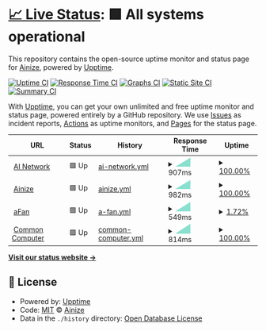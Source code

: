 # [📈 Live Status](https://ainize-team.github.io/uptime): <!--live status--> **🟩 All systems operational**

This repository contains the open-source uptime monitor and status page for [Ainize](https://www.ainize.ai/), powered by [Upptime](https://github.com/upptime/upptime).

[![Uptime CI](https://github.com/ainize-team/uptime/workflows/Uptime%20CI/badge.svg)](https://github.com/upptime/upptime/actions?query=workflow%3A%22Uptime+CI%22)
[![Response Time CI](https://github.com/ainize-team/uptime/workflows/Response%20Time%20CI/badge.svg)](https://github.com/upptime/upptime/actions?query=workflow%3A%22Response+Time+CI%22)
[![Graphs CI](https://github.com/ainize-team/uptime/workflows/Graphs%20CI/badge.svg)](https://github.com/upptime/upptime/actions?query=workflow%3A%22Graphs+CI%22)
[![Static Site CI](https://github.com/ainize-team/uptime/workflows/Static%20Site%20CI/badge.svg)](https://github.com/upptime/upptime/actions?query=workflow%3A%22Static+Site+CI%22)
[![Summary CI](https://github.com/ainize-team/uptime/workflows/Summary%20CI/badge.svg)](https://github.com/upptime/upptime/actions?query=workflow%3A%22Summary+CI%22)

With [Upptime](https://upptime.js.org), you can get your own unlimited and free uptime monitor and status page, powered entirely by a GitHub repository. We use [Issues](https://github.com/ainize-team/uptime/issues) as incident reports, [Actions](https://github.com/ainize-team/uptime/actions) as uptime monitors, and [Pages](https://ainize-team.github.io/uptime) for the status page.

<!--start: status pages-->
<!-- This summary is generated by Upptime (https://github.com/upptime/upptime) -->
<!-- Do not edit this manually, your changes will be overwritten -->
<!-- prettier-ignore -->
| URL | Status | History | Response Time | Uptime |
| --- | ------ | ------- | ------------- | ------ |
| <img alt="" src="https://favicons.githubusercontent.com/ainetwork.ai" height="13"> [AI Network](https://ainetwork.ai) | 🟩 Up | [ai-network.yml](https://github.com/ainize-team/uptime/commits/master/history/ai-network.yml) | <details><summary><img alt="Response time graph" src="./graphs/ai-network/response-time-week.png" height="20"> 907ms</summary><br><a href="https://ainize-team.github.io/uptime/history/ai-network"><img alt="Response time 907" src="https://img.shields.io/endpoint?url=https%3A%2F%2Fraw.githubusercontent.com%2Fainize-team%2Fuptime%2Fmaster%2Fapi%2Fai-network%2Fresponse-time.json"></a><br><a href="https://ainize-team.github.io/uptime/history/ai-network"><img alt="24-hour response time 907" src="https://img.shields.io/endpoint?url=https%3A%2F%2Fraw.githubusercontent.com%2Fainize-team%2Fuptime%2Fmaster%2Fapi%2Fai-network%2Fresponse-time-day.json"></a><br><a href="https://ainize-team.github.io/uptime/history/ai-network"><img alt="7-day response time 907" src="https://img.shields.io/endpoint?url=https%3A%2F%2Fraw.githubusercontent.com%2Fainize-team%2Fuptime%2Fmaster%2Fapi%2Fai-network%2Fresponse-time-week.json"></a><br><a href="https://ainize-team.github.io/uptime/history/ai-network"><img alt="30-day response time 907" src="https://img.shields.io/endpoint?url=https%3A%2F%2Fraw.githubusercontent.com%2Fainize-team%2Fuptime%2Fmaster%2Fapi%2Fai-network%2Fresponse-time-month.json"></a><br><a href="https://ainize-team.github.io/uptime/history/ai-network"><img alt="1-year response time 907" src="https://img.shields.io/endpoint?url=https%3A%2F%2Fraw.githubusercontent.com%2Fainize-team%2Fuptime%2Fmaster%2Fapi%2Fai-network%2Fresponse-time-year.json"></a></details> | <details><summary><a href="https://ainize-team.github.io/uptime/history/ai-network">100.00%</a></summary><a href="https://ainize-team.github.io/uptime/history/ai-network"><img alt="All-time uptime 100.00%" src="https://img.shields.io/endpoint?url=https%3A%2F%2Fraw.githubusercontent.com%2Fainize-team%2Fuptime%2Fmaster%2Fapi%2Fai-network%2Fuptime.json"></a><br><a href="https://ainize-team.github.io/uptime/history/ai-network"><img alt="24-hour uptime 100.00%" src="https://img.shields.io/endpoint?url=https%3A%2F%2Fraw.githubusercontent.com%2Fainize-team%2Fuptime%2Fmaster%2Fapi%2Fai-network%2Fuptime-day.json"></a><br><a href="https://ainize-team.github.io/uptime/history/ai-network"><img alt="7-day uptime 100.00%" src="https://img.shields.io/endpoint?url=https%3A%2F%2Fraw.githubusercontent.com%2Fainize-team%2Fuptime%2Fmaster%2Fapi%2Fai-network%2Fuptime-week.json"></a><br><a href="https://ainize-team.github.io/uptime/history/ai-network"><img alt="30-day uptime 100.00%" src="https://img.shields.io/endpoint?url=https%3A%2F%2Fraw.githubusercontent.com%2Fainize-team%2Fuptime%2Fmaster%2Fapi%2Fai-network%2Fuptime-month.json"></a><br><a href="https://ainize-team.github.io/uptime/history/ai-network"><img alt="1-year uptime 100.00%" src="https://img.shields.io/endpoint?url=https%3A%2F%2Fraw.githubusercontent.com%2Fainize-team%2Fuptime%2Fmaster%2Fapi%2Fai-network%2Fuptime-year.json"></a></details>
| <img alt="" src="https://favicons.githubusercontent.com/ainize.ai" height="13"> [Ainize](https://ainize.ai) | 🟩 Up | [ainize.yml](https://github.com/ainize-team/uptime/commits/master/history/ainize.yml) | <details><summary><img alt="Response time graph" src="./graphs/ainize/response-time-week.png" height="20"> 982ms</summary><br><a href="https://ainize-team.github.io/uptime/history/ainize"><img alt="Response time 982" src="https://img.shields.io/endpoint?url=https%3A%2F%2Fraw.githubusercontent.com%2Fainize-team%2Fuptime%2Fmaster%2Fapi%2Fainize%2Fresponse-time.json"></a><br><a href="https://ainize-team.github.io/uptime/history/ainize"><img alt="24-hour response time 982" src="https://img.shields.io/endpoint?url=https%3A%2F%2Fraw.githubusercontent.com%2Fainize-team%2Fuptime%2Fmaster%2Fapi%2Fainize%2Fresponse-time-day.json"></a><br><a href="https://ainize-team.github.io/uptime/history/ainize"><img alt="7-day response time 982" src="https://img.shields.io/endpoint?url=https%3A%2F%2Fraw.githubusercontent.com%2Fainize-team%2Fuptime%2Fmaster%2Fapi%2Fainize%2Fresponse-time-week.json"></a><br><a href="https://ainize-team.github.io/uptime/history/ainize"><img alt="30-day response time 982" src="https://img.shields.io/endpoint?url=https%3A%2F%2Fraw.githubusercontent.com%2Fainize-team%2Fuptime%2Fmaster%2Fapi%2Fainize%2Fresponse-time-month.json"></a><br><a href="https://ainize-team.github.io/uptime/history/ainize"><img alt="1-year response time 982" src="https://img.shields.io/endpoint?url=https%3A%2F%2Fraw.githubusercontent.com%2Fainize-team%2Fuptime%2Fmaster%2Fapi%2Fainize%2Fresponse-time-year.json"></a></details> | <details><summary><a href="https://ainize-team.github.io/uptime/history/ainize">100.00%</a></summary><a href="https://ainize-team.github.io/uptime/history/ainize"><img alt="All-time uptime 100.00%" src="https://img.shields.io/endpoint?url=https%3A%2F%2Fraw.githubusercontent.com%2Fainize-team%2Fuptime%2Fmaster%2Fapi%2Fainize%2Fuptime.json"></a><br><a href="https://ainize-team.github.io/uptime/history/ainize"><img alt="24-hour uptime 100.00%" src="https://img.shields.io/endpoint?url=https%3A%2F%2Fraw.githubusercontent.com%2Fainize-team%2Fuptime%2Fmaster%2Fapi%2Fainize%2Fuptime-day.json"></a><br><a href="https://ainize-team.github.io/uptime/history/ainize"><img alt="7-day uptime 100.00%" src="https://img.shields.io/endpoint?url=https%3A%2F%2Fraw.githubusercontent.com%2Fainize-team%2Fuptime%2Fmaster%2Fapi%2Fainize%2Fuptime-week.json"></a><br><a href="https://ainize-team.github.io/uptime/history/ainize"><img alt="30-day uptime 100.00%" src="https://img.shields.io/endpoint?url=https%3A%2F%2Fraw.githubusercontent.com%2Fainize-team%2Fuptime%2Fmaster%2Fapi%2Fainize%2Fuptime-month.json"></a><br><a href="https://ainize-team.github.io/uptime/history/ainize"><img alt="1-year uptime 100.00%" src="https://img.shields.io/endpoint?url=https%3A%2F%2Fraw.githubusercontent.com%2Fainize-team%2Fuptime%2Fmaster%2Fapi%2Fainize%2Fuptime-year.json"></a></details>
| <img alt="" src="https://favicons.githubusercontent.com/afan.ai" height="13"> [aFan](https://afan.ai/ja) | 🟩 Up | [a-fan.yml](https://github.com/ainize-team/uptime/commits/master/history/a-fan.yml) | <details><summary><img alt="Response time graph" src="./graphs/a-fan/response-time-week.png" height="20"> 549ms</summary><br><a href="https://ainize-team.github.io/uptime/history/a-fan"><img alt="Response time 549" src="https://img.shields.io/endpoint?url=https%3A%2F%2Fraw.githubusercontent.com%2Fainize-team%2Fuptime%2Fmaster%2Fapi%2Fa-fan%2Fresponse-time.json"></a><br><a href="https://ainize-team.github.io/uptime/history/a-fan"><img alt="24-hour response time 549" src="https://img.shields.io/endpoint?url=https%3A%2F%2Fraw.githubusercontent.com%2Fainize-team%2Fuptime%2Fmaster%2Fapi%2Fa-fan%2Fresponse-time-day.json"></a><br><a href="https://ainize-team.github.io/uptime/history/a-fan"><img alt="7-day response time 549" src="https://img.shields.io/endpoint?url=https%3A%2F%2Fraw.githubusercontent.com%2Fainize-team%2Fuptime%2Fmaster%2Fapi%2Fa-fan%2Fresponse-time-week.json"></a><br><a href="https://ainize-team.github.io/uptime/history/a-fan"><img alt="30-day response time 549" src="https://img.shields.io/endpoint?url=https%3A%2F%2Fraw.githubusercontent.com%2Fainize-team%2Fuptime%2Fmaster%2Fapi%2Fa-fan%2Fresponse-time-month.json"></a><br><a href="https://ainize-team.github.io/uptime/history/a-fan"><img alt="1-year response time 549" src="https://img.shields.io/endpoint?url=https%3A%2F%2Fraw.githubusercontent.com%2Fainize-team%2Fuptime%2Fmaster%2Fapi%2Fa-fan%2Fresponse-time-year.json"></a></details> | <details><summary><a href="https://ainize-team.github.io/uptime/history/a-fan">1.72%</a></summary><a href="https://ainize-team.github.io/uptime/history/a-fan"><img alt="All-time uptime 1.72%" src="https://img.shields.io/endpoint?url=https%3A%2F%2Fraw.githubusercontent.com%2Fainize-team%2Fuptime%2Fmaster%2Fapi%2Fa-fan%2Fuptime.json"></a><br><a href="https://ainize-team.github.io/uptime/history/a-fan"><img alt="24-hour uptime 1.72%" src="https://img.shields.io/endpoint?url=https%3A%2F%2Fraw.githubusercontent.com%2Fainize-team%2Fuptime%2Fmaster%2Fapi%2Fa-fan%2Fuptime-day.json"></a><br><a href="https://ainize-team.github.io/uptime/history/a-fan"><img alt="7-day uptime 1.72%" src="https://img.shields.io/endpoint?url=https%3A%2F%2Fraw.githubusercontent.com%2Fainize-team%2Fuptime%2Fmaster%2Fapi%2Fa-fan%2Fuptime-week.json"></a><br><a href="https://ainize-team.github.io/uptime/history/a-fan"><img alt="30-day uptime 1.72%" src="https://img.shields.io/endpoint?url=https%3A%2F%2Fraw.githubusercontent.com%2Fainize-team%2Fuptime%2Fmaster%2Fapi%2Fa-fan%2Fuptime-month.json"></a><br><a href="https://ainize-team.github.io/uptime/history/a-fan"><img alt="1-year uptime 1.72%" src="https://img.shields.io/endpoint?url=https%3A%2F%2Fraw.githubusercontent.com%2Fainize-team%2Fuptime%2Fmaster%2Fapi%2Fa-fan%2Fuptime-year.json"></a></details>
| <img alt="" src="https://favicons.githubusercontent.com/comcom.ai" height="13"> [Common Computer](https://comcom.ai) | 🟩 Up | [common-computer.yml](https://github.com/ainize-team/uptime/commits/master/history/common-computer.yml) | <details><summary><img alt="Response time graph" src="./graphs/common-computer/response-time-week.png" height="20"> 814ms</summary><br><a href="https://ainize-team.github.io/uptime/history/common-computer"><img alt="Response time 814" src="https://img.shields.io/endpoint?url=https%3A%2F%2Fraw.githubusercontent.com%2Fainize-team%2Fuptime%2Fmaster%2Fapi%2Fcommon-computer%2Fresponse-time.json"></a><br><a href="https://ainize-team.github.io/uptime/history/common-computer"><img alt="24-hour response time 814" src="https://img.shields.io/endpoint?url=https%3A%2F%2Fraw.githubusercontent.com%2Fainize-team%2Fuptime%2Fmaster%2Fapi%2Fcommon-computer%2Fresponse-time-day.json"></a><br><a href="https://ainize-team.github.io/uptime/history/common-computer"><img alt="7-day response time 814" src="https://img.shields.io/endpoint?url=https%3A%2F%2Fraw.githubusercontent.com%2Fainize-team%2Fuptime%2Fmaster%2Fapi%2Fcommon-computer%2Fresponse-time-week.json"></a><br><a href="https://ainize-team.github.io/uptime/history/common-computer"><img alt="30-day response time 814" src="https://img.shields.io/endpoint?url=https%3A%2F%2Fraw.githubusercontent.com%2Fainize-team%2Fuptime%2Fmaster%2Fapi%2Fcommon-computer%2Fresponse-time-month.json"></a><br><a href="https://ainize-team.github.io/uptime/history/common-computer"><img alt="1-year response time 814" src="https://img.shields.io/endpoint?url=https%3A%2F%2Fraw.githubusercontent.com%2Fainize-team%2Fuptime%2Fmaster%2Fapi%2Fcommon-computer%2Fresponse-time-year.json"></a></details> | <details><summary><a href="https://ainize-team.github.io/uptime/history/common-computer">100.00%</a></summary><a href="https://ainize-team.github.io/uptime/history/common-computer"><img alt="All-time uptime 100.00%" src="https://img.shields.io/endpoint?url=https%3A%2F%2Fraw.githubusercontent.com%2Fainize-team%2Fuptime%2Fmaster%2Fapi%2Fcommon-computer%2Fuptime.json"></a><br><a href="https://ainize-team.github.io/uptime/history/common-computer"><img alt="24-hour uptime 100.00%" src="https://img.shields.io/endpoint?url=https%3A%2F%2Fraw.githubusercontent.com%2Fainize-team%2Fuptime%2Fmaster%2Fapi%2Fcommon-computer%2Fuptime-day.json"></a><br><a href="https://ainize-team.github.io/uptime/history/common-computer"><img alt="7-day uptime 100.00%" src="https://img.shields.io/endpoint?url=https%3A%2F%2Fraw.githubusercontent.com%2Fainize-team%2Fuptime%2Fmaster%2Fapi%2Fcommon-computer%2Fuptime-week.json"></a><br><a href="https://ainize-team.github.io/uptime/history/common-computer"><img alt="30-day uptime 100.00%" src="https://img.shields.io/endpoint?url=https%3A%2F%2Fraw.githubusercontent.com%2Fainize-team%2Fuptime%2Fmaster%2Fapi%2Fcommon-computer%2Fuptime-month.json"></a><br><a href="https://ainize-team.github.io/uptime/history/common-computer"><img alt="1-year uptime 100.00%" src="https://img.shields.io/endpoint?url=https%3A%2F%2Fraw.githubusercontent.com%2Fainize-team%2Fuptime%2Fmaster%2Fapi%2Fcommon-computer%2Fuptime-year.json"></a></details>

<!--end: status pages-->

[**Visit our status website →**](https://ainize-team.github.io/uptime)

## 📄 License

- Powered by: [Upptime](https://github.com/upptime/upptime)
- Code: [MIT](./LICENSE) © [Ainize](https://www.ainize.ai/)
- Data in the `./history` directory: [Open Database License](https://opendatacommons.org/licenses/odbl/1-0/)
